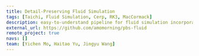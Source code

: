 ```yaml
---
title: Detail-Preserving Fluid Simulation
tags: [Taichi, Fluid Simulation, Cerp, RK3, MacCormack]
description: easy-to-understand pipeline for fluid simulation incorporating different basic algorithms
external_url: https://github.com/amomorning/pbs-fluid
remote_project: true
navs: []
team: [Yichen Mo, Haitao Yu, Jingyu Wang]
---
```

